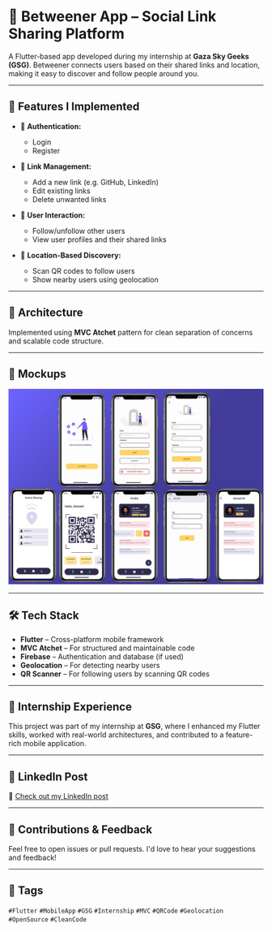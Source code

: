 # 📲 Betweener App – Social Link Sharing Platform

A Flutter-based app developed during my internship at **Gaza Sky Geeks (GSG)**. Betweener connects users based on their shared links and location, making it easy to discover and follow people around you.

---

## 🔧 Features I Implemented

- 🔐 **Authentication:**
  - Login
  - Register

- 🔗 **Link Management:**
  - Add a new link (e.g. GitHub, LinkedIn)
  - Edit existing links
  - Delete unwanted links

- 👥 **User Interaction:**
  - Follow/unfollow other users
  - View user profiles and their shared links

- 📍 **Location-Based Discovery:**
  - Scan QR codes to follow users
  - Show nearby users using geolocation

---

## 🧩 Architecture

Implemented using **MVC Atchet** pattern for clean separation of concerns and scalable code structure.

---

## 📸 Mockups

![App Mockup](betweener_app.jfif) <!-- Replace this with your actual mockup file -->

---

## 🛠 Tech Stack

- **Flutter** – Cross-platform mobile framework
- **MVC Atchet** – For structured and maintainable code
- **Firebase** – Authentication and database (if used)
- **Geolocation** – For detecting nearby users
- **QR Scanner** – For following users by scanning QR codes

---

## 🌟 Internship Experience

This project was part of my internship at **GSG**, where I enhanced my Flutter skills, worked with real-world architectures, and contributed to a feature-rich mobile application.

---

## 📎 LinkedIn Post

🔗 [Check out my LinkedIn post](https://www.linkedin.com/feed/update/urn:li:activity:7327654528042860546/)


---

## 🤝 Contributions & Feedback

Feel free to open issues or pull requests. I'd love to hear your suggestions and feedback!

---

## 📌 Tags

`#Flutter` `#MobileApp` `#GSG` `#Internship` `#MVC` `#QRCode` `#Geolocation` `#OpenSource` `#CleanCode`
